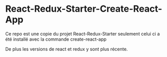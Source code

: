 # React-Redux-Starter-Create-React-App

Ce repo est une copie du projet  React-Redux-Starter seulement celui ci a été installé avec la commande create-react-app

De plus les versions de react et redux y sont plus récente.

